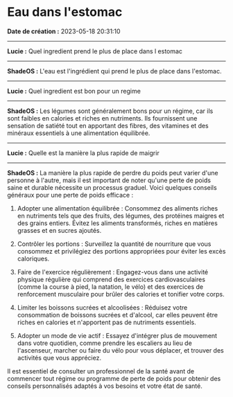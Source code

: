 # Eau dans l'estomac

**Date de création :** 2023-05-18 20:31:10

---

**Lucie :**
Quel ingredient prend le plus de place dans l estomac

---

**ShadeOS :**
L'eau est l'ingrédient qui prend le plus de place dans l'estomac.

---

**Lucie :**
Quel ingredient est bon pour un regime

---

**ShadeOS :**
Les légumes sont généralement bons pour un régime, car ils sont faibles en calories et riches en nutriments. Ils fournissent une sensation de satiété tout en apportant des fibres, des vitamines et des minéraux essentiels à une alimentation équilibrée.

---

**Lucie :**
Quelle est la manière la plus rapide de maigrir

---

**ShadeOS :**
La manière la plus rapide de perdre du poids peut varier d'une personne à l'autre, mais il est important de noter qu'une perte de poids saine et durable nécessite un processus graduel. Voici quelques conseils généraux pour une perte de poids efficace :

1. Adopter une alimentation équilibrée : Consommez des aliments riches en nutriments tels que des fruits, des légumes, des protéines maigres et des grains entiers. Évitez les aliments transformés, riches en matières grasses et en sucres ajoutés.

2. Contrôler les portions : Surveillez la quantité de nourriture que vous consommez et privilégiez des portions appropriées pour éviter les excès caloriques.

3. Faire de l'exercice régulièrement : Engagez-vous dans une activité physique régulière qui comprend des exercices cardiovasculaires (comme la course à pied, la natation, le vélo) et des exercices de renforcement musculaire pour brûler des calories et tonifier votre corps.

4. Limiter les boissons sucrées et alcoolisées : Réduisez votre consommation de boissons sucrées et d'alcool, car elles peuvent être riches en calories et n'apportent pas de nutriments essentiels.

5. Adopter un mode de vie actif : Essayez d'intégrer plus de mouvement dans votre quotidien, comme prendre les escaliers au lieu de l'ascenseur, marcher ou faire du vélo pour vous déplacer, et trouver des activités que vous appréciez.

Il est essentiel de consulter un professionnel de la santé avant de commencer tout régime ou programme de perte de poids pour obtenir des conseils personnalisés adaptés à vos besoins et votre état de santé.
